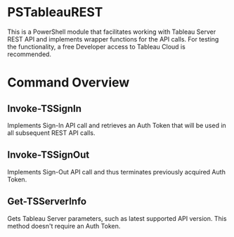 # PSTableauREST
This is a PowerShell module that facilitates working with Tableau Server REST API and implements wrapper functions for the API calls. For testing the functionality, a free Developer access to Tableau Cloud is recommended.

# Command Overview

## Invoke-TSSignIn
Implements Sign-In API call and retrieves an Auth Token that will be used in all subsequent REST API calls.

## Invoke-TSSignOut
Implements Sign-Out API call and thus terminates previously acquired Auth Token.

## Get-TSServerInfo
Gets Tableau Server parameters, such as latest supported API version. This method doesn't require an Auth Token.
